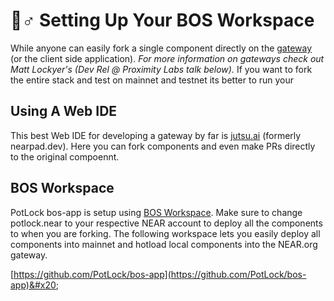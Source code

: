 # 👷♂ Setting Up Your BOS Workspace

While anyone can easily fork a single component directly on the [gateway](https://near.org/gateways) (or the client side application). _For more information on gateways check out Matt Lockyer's (Dev Rel @ Proximity Labs talk below)._ If you want to fork the entire stack and test on mainnet and testnet its better to run your&#x20;

## Using A Web IDE

This best Web IDE for developing a gateway by far is [jutsu.ai](https://jutsu.ai) (formerly nearpad.dev). Here you can fork components and even make PRs directly to the original compoennt.&#x20;



## BOS Workspace

PotLock bos-app is setup using [BOS Workspace](https://github.com/nearbuilders/bos-workspace).  Make sure to change potlock.near to your respective NEAR account to deploy all the components to when you are forking. The following workspace lets you easily deploy all components into mainnet and hotload local components into the NEAR.org gateway.

[https://github.com/PotLock/bos-app](https://github.com/PotLock/bos-app)&#x20;

